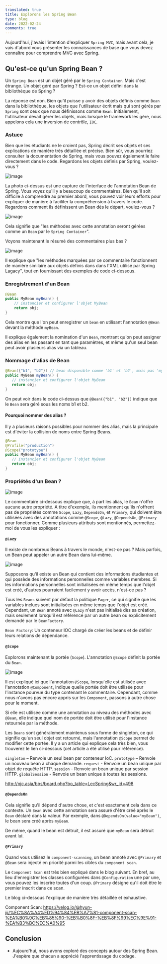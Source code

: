 ```yaml
---
translated: true
title: Explorons les Spring Bean
type: blog
date: 2022-02-24
comments: true
---
```

Aujourd'hui, j'avais l'intention d'expliquer `Spring MVC`, mais avant cela, je vais d'abord vous présenter les connaissances de base que vous devez connaître pour comprendre MVC avec Spring.

## Qu'est-ce qu'un Spring Bean ?
Un `Spring Bean` est un objet géré par le `Spring Container`. Mais c'est étrange. Un objet géré par Spring ? Est-ce un objet défini dans la bibliothèque de Spring ?

La réponse est non. Bien qu'il puisse y avoir des objets définis comme `Bean` dans la bibliothèque, les objets que l'utilisateur écrit mais qui sont gérés par `Spring` sont ceux que nous définissons comme `Bean`. Initialement, l'utilisateur devait gérer les objets, mais lorsque le framework les gère, nous appelons cela une inversion de contrôle, `IOC`.

### Astuce

Bien que les étudiants ne le croient pas, Spring décrit ses objets et ses explications de manière très détaillée et précise. Bien sûr, vous pourriez consulter la documentation de Spring, mais vous pouvez également le faire directement dans le code. Regardons les objets définis par Spring, voulez-vous ?

![image](https://user-images.githubusercontent.com/59782504/155391935-40bfd711-b6bf-47c0-9041-38ab043cb462.png)

La photo ci-dessus est une capture de l'interface de l'annotation Bean de Spring. Vous voyez qu'il y a beaucoup de commentaires. Bien qu'il soit difficile à comprendre au premier abord, vous pouvez voir leurs efforts pour expliquer de manière à faciliter la compréhension à travers le code. Regardons comment ils définissent un Bean dès le départ, voulez-vous ?

![image](https://user-images.githubusercontent.com/59782504/155392187-882448f1-b28f-4756-b5f5-470954696387.png)

Cela signifie que "les méthodes avec cette annotation seront gérées comme un `Bean` par le `Spring Container`".

Voyons maintenant le résumé des commentaires plus bas ?

![image](https://user-images.githubusercontent.com/59782504/155393382-1a946d99-5d13-4f81-a312-a245039f2f60.png)

Il explique que "les méthodes marquées par ce commentaire fonctionnent de manière similaire aux objets définis dans <bean/> dans l'XML utilisé par Spring Lagacy", tout en fournissant des exemples de code ci-dessous.

### Enregistrement d'un Bean

```java
@Bean
public MyBean myBean() {
    // instancier et configurer l'objet MyBean
    return obj;
}
```

Cela montre que l'on peut enregistrer un `bean` en utilisant l'annotation `@Bean` devant la méthode `myBean`.

Il explique également la nomination d'un `Bean`, montrant qu'on peut assigner des alias en les passant en tant que paramètres, et même qu'un seul bean peut avoir plusieurs alias via un tableau.

### Nommage d'alias de Bean

```java
@Bean({"b1", "b2"}) // bean disponible comme 'b1' et 'b2', mais pas 'myBean'
public MyBean myBean() {
   // instancier et configurer l'objet MyBean
   return obj;
}
```

On peut voir dans le code ci-dessus que `@Bean({"b1", "b2"})` indique que le `Bean` sera géré sous les noms b1 et b2.

#### Pourquoi nommer des alias ?

Il y a plusieurs raisons possibles pour nommer des alias, mais la principale est d'éviter la collision de noms entre Spring Beans.

```java
@Bean
@Profile("production")
@Scope("prototype")
public MyBean myBean() {
   // instancier et configurer l'objet MyBean
   return obj;
} 
```

### Propriétés d'un Bean ?

![image](https://user-images.githubusercontent.com/59782504/155396490-29453e82-9160-416d-b053-8750373bc9ca.png)

Le commentaire ci-dessous explique que, à part les alias, le `Bean` n'offre aucune autre propriété. A titre d'exemple, ils mentionnent qu'ils n'offrent pas de propriétés comme `Scope`, `Lazy`, `DependsOn`, et `Primary`, qui doivent être utilisées avec des annotations comme `@Scope`, `@Lazy`, `@DependsOn`, `@Primary` pour fonctionner.
Comme plusieurs attributs sont mentionnés, permettez-moi de vous les expliquer :

#### `@Lazy`

Il existe de nombreux Beans à travers le monde, n'est-ce pas ? Mais parfois, un Bean peut appeler un autre Bean dans lui-même.

![image](https://user-images.githubusercontent.com/59782504/155397939-d440a56d-8dca-4443-aede-dead72bb6b47.png)

Supposons qu'il existe un Bean qui contient des informations étudiantes et qui possède des informations personnelles comme variables membres. Si les informations personnelles sont initialisées en même temps que l'objet est créé, d'autres pourraient facilement y avoir accès, n'est-ce pas ?

Tous les `Beans` suivent par défaut la politique `Eager`, ce qui signifie que les variables inclues sont initialisées en même temps que l'objet est créé. Cependant, un `Bean` annoté avec `@Lazy` n'est pas initialisé dès sa création, mais seulement lorsqu'il est référencé par un autre bean ou explicitement demandé par le `BeanFactory`.

`Bean Factory`: Un conteneur IOC chargé de créer les beans et de définir leurs relations de dépendance.

#### `@Scope`

Explorons maintenant la portée (`Scope`). 
L'annotation `@Scope` définit la portée du `Bean`.

![image](https://user-images.githubusercontent.com/59782504/155399798-b6dc7a08-fb47-40d6-ae3f-a9f5d0633193.png)

Il est expliqué ici que l'annotation `@Scope`, lorsqu'elle est utilisée avec l'annotation `@Component`, indique quelle portée doit être utilisée pour l'instance pourvue du type contenant le commentaire. Cependant, comme nous n'avons pas encore appris sur les `Component`, passons à autre chose pour le moment.

Si elle est utilisée comme une annotation au niveau des méthodes avec `@Bean`, elle indique quel nom de portée doit être utilisé pour l'instance retournée par la méthode.

Les `Beans` sont généralement maintenus sous forme de singleton, ce qui signifie qu'un seul objet est retourné, mais l'annotation `@Scope` permet de modifier cette portée. Il y a un article qui explique cela très bien, vous trouverez le lien ci-dessous (cet article a été utilisé pour référence).

`singleton` – Renvoie un seul bean par conteneur IoC.
`prototype` – Renvoie un nouveau bean à chaque demande.
`request` - Renvoie un bean unique par objet de requête HTTP.
`session` - Renvoie un bean unique par session HTTP.
`globalSession` - Renvoie un bean unique à toutes les sessions.

http://ojc.asia/bbs/board.php?bo_table=LecSpring&wr_id=498

#### `@DependsOn`

Cela signifie qu'il dépend d'autre chose, et c'est exactement cela dans ce contexte. Un `Bean` avec cette annotation sera assuré d'être créé après le `Bean` déclaré dans la valeur. Par exemple, dans `@DependsOn(value="myBean")`, le bean sera créé après `myBean`.

De même, quand le bean est détruit, il est assuré que `myBean` sera détruit avant lui.

#### `@Primary`

Quand vous utilisez le `component-scanning`, un bean annoté avec `@Primary` et `@Bean` sera injecté en priorité parmi les cibles du `component scan`.

Le `Component Scan` est très bien expliqué dans le blog suivant. En bref, au lieu d'enregistrer les classes configurées dans `@Configuration` une par une, vous pouvez les inscrire toutes d'un coup. `@Primary` désigne qu'il doit être le premier inscrit dans ce scan.

Le blog ci-dessous l'explique de manière très détaillée et exhaustive.

Component Scan: https://velog.io/@hyun-jii/%EC%8A%A4%ED%94%84%EB%A7%81-component-scan-%EA%B0%9C%EB%85%90-%EB%B0%8F-%EB%8F%99%EC%9E%91-%EA%B3%BC%EC%A0%95

## Conclusion
- Aujourd'hui, nous avons exploré des concepts autour des Spring Bean. J'espère que chacun a apprécié l'apprentissage du codage.
